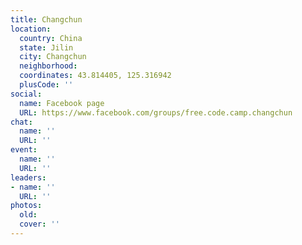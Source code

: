 ```yaml
---
title: Changchun
location:
  country: China
  state: Jilin
  city: Changchun
  neighborhood: 
  coordinates: 43.814405, 125.316942
  plusCode: ''
social:
  name: Facebook page
  URL: https://www.facebook.com/groups/free.code.camp.changchun
chat:
  name: ''
  URL: ''
event:
  name: ''
  URL: ''
leaders:
- name: ''
  URL: ''
photos:
  old: 
  cover: ''
---
```


